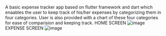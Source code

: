 A basic expense tracker app based on flutter framework and dart which enaables the user to keep track of his/her expenses by categorizing them in four categories. User is also provided with a chart of these four categories for ease of comparision and keeping track. 
HOME SCREEN
![image](https://github.com/TornadoTongue/Expense_App/assets/96979911/cdface48-3991-41dd-85e3-35c6df9cf2e1)
EXPENSE SCREEN
![image](https://github.com/TornadoTongue/Expense_App/assets/96979911/f50244a3-9e0f-4dd4-bb64-4c0f85b6cb52)
